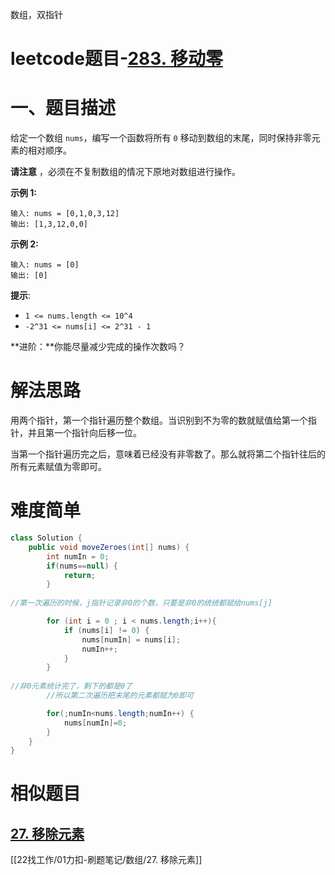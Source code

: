 数组，双指针
#  leetcode题目-[283. 移动零](https://leetcode.cn/problems/move-zeroes/)

# 一、题目描述

给定一个数组 `nums`，编写一个函数将所有 `0` 移动到数组的末尾，同时保持非零元素的相对顺序。

**请注意** ，必须在不复制数组的情况下原地对数组进行操作。

**示例 1:**

```
输入: nums = [0,1,0,3,12]
输出: [1,3,12,0,0]
```

**示例 2:**

```
输入: nums = [0]
输出: [0]
```

**提示**:

- `1 <= nums.length <= 10^4`
- `-2^31 <= nums[i] <= 2^31 - 1`

**进阶：**你能尽量减少完成的操作次数吗？

# 解法思路
用两个指针，第一个指针遍历整个数组。当识别到不为零的数就赋值给第一个指针，并且第一个指针向后移一位。

当第一个指针遍历完之后，意味着已经没有非零数了。那么就将第二个指针往后的所有元素赋值为零即可。
# 难度简单

```java
class Solution {
    public void moveZeroes(int[] nums) {
        int numIn = 0;
        if(nums==null) {
            return;
        }
       
//第一次遍历的时候，j指针记录非0的个数，只要是非0的统统都赋给nums[j]

        for (int i = 0 ; i < nums.length;i++){
            if (nums[i] != 0) {
                nums[numIn] = nums[i];
                numIn++;
            }
        }
        
//非0元素统计完了，剩下的都是0了
		//所以第二次遍历把末尾的元素都赋为0即可

        for(;numIn<nums.length;numIn++) {
            nums[numIn]=0;
        }
    }
}
```


# 相似题目

##  [27. 移除元素](https://leetcode.cn/problems/remove-element/)
[[22找工作/01力扣-刷题笔记/数组/27. 移除元素]]
